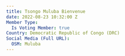 ```yaml
---
title: Tsongo Muluba Bienvenue
date: 2022-08-23 10:32:00 Z
Member Type:
  Is Voting Member: true
Country: Democratic Republic of Congo (DRC)
Social Media (Full URL):
  OSM: Muluba
---
```


